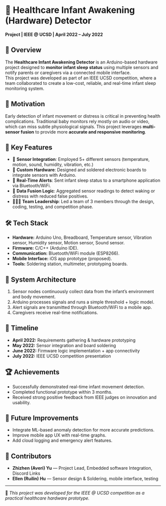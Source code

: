 # 🍼 Healthcare Infant Awakening (Hardware) Detector

**Project | IEEE @ UCSD | April 2022 – July 2022**

## 📌 Overview
The **Healthcare Infant Awakening Detector** is an Arduino-based hardware project designed to **monitor infant sleep status** using multiple sensors and notify parents or caregivers via a connected mobile interface.  
This project was developed as part of an IEEE UCSD competition, where a team collaborated to create a low-cost, reliable, and real-time infant sleep monitoring system.

## 🧠 Motivation
Early detection of infant movement or distress is critical in preventing health complications. Traditional baby monitors rely mostly on audio or video, which can miss subtle physiological signals. This project leverages **multi-sensor fusion** to provide more **accurate and responsive monitoring**.

## 🧰 Key Features
- 📡 **Sensor Integration**: Employed 5+ different sensors (temperature, motion, sound, humidity, vibration, etc.)  
- 🔧 **Custom Hardware**: Designed and soldered electronic boards to integrate sensors with Arduino.  
- 📲 **Real-Time Alerts**: Sent infant sleep status to a smartphone application via Bluetooth/WiFi.  
- 🧪 **Data Fusion Logic**: Aggregated sensor readings to detect waking or distress with reduced false positives.  
- 🧑‍🤝‍🧑 **Team Leadership**: Led a team of 3 members through the design, coding, testing, and competition phase.  

## 🛠️ Tech Stack
- **Hardware:** Arduino Uno, Breadboard, Temperature sensor, Vibration sensor, Humidity sensor, Motion sensor, Sound sensor.  
- **Firmware:** C/C++ (Arduino IDE).  
- **Communication:** Bluetooth/WiFi module (ESP8266).  
- **Mobile Interface:** iOS app prototype (proposed).  
- **Tools:** Soldering station, multimeter, prototyping boards.

## 🚀 System Architecture
1. Sensor nodes continuously collect data from the infant’s environment and body movement.  
2. Arduino processes signals and runs a simple threshold + logic model.  
3. Alert signals are transmitted through Bluetooth/WiFi to a mobile app.  
4. Caregivers receive real-time notifications.

## 📅 Timeline
- **April 2022:** Requirements gathering & hardware prototyping  
- **May 2022:** Sensor integration and board soldering  
- **June 2022:** Firmware logic implementation + app connectivity  
- **July 2022:** IEEE UCSD competition presentation

## 🏆 Achievements
- Successfully demonstrated real-time infant movement detection.  
- Completed functional prototype within 3 months.  
- Received strong positive feedback from IEEE judges on innovation and usability.

## 🧭 Future Improvements
- Integrate ML-based anomaly detection for more accurate predictions.  
- Improve mobile app UX with real-time graphs.  
- Add cloud logging and emergency alert features.

## 👥 Contributors
- **Zhizhen (Averi) Yu** — Project Lead, Embedded software Integration, Discord Links
- **Ellen (Ruilin) Hu** — Sensor design & Soldering, mobile interface, testing

---

📎 *This project was developed for the IEEE @ UCSD competition as a practical healthcare hardware prototype.*
